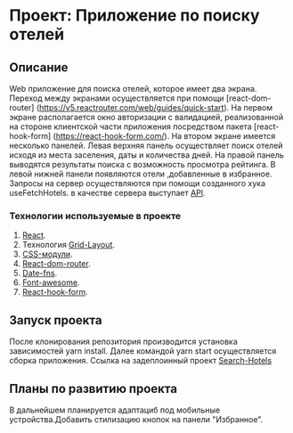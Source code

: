 # Проект: Приложение по поиску отелей

## Описание
Web приложение для поиска отелей, которое имеет два экрана.
Переход между экранами осуществляется при помощи [react-dom-router] (https://v5.reactrouter.com/web/guides/quick-start).
На первом экране располагается окно авторизации с валидацией, реализованной на стороне клиентской части приложения посредством пакета [react-hook-form] (https://react-hook-form.com/).
На втором экране имеется несколько панелей. Левая верхняя панель осуществляет поиск  отелей исходя из места заселения, даты и количества дней. На правой панель выводятся результаты поиска с возможность просмотра рейтинга. В левой нижней панели появляются отели ,добавленные в избранное.
Запросы на сервер осуществляются при помощи созданного хука useFetchHotels. в качестве сервера выступает [API](https://support.travelpayouts.com/hc/ru/articles/115000343268-API-%D0%B4%D0%B0%D0%BD%D0%BD%D1%8B%D1%85-%D0%BE%D1%82%D0%B5%D0%BB%D0%B5%D0%B9#price).

### Технологии используемые в проекте
1. [React](https://ru.reactjs.org/).
2. Технология [Grid-Layout](https://developer.mozilla.org/ru/docs/Web/CSS/CSS_Grid_Layout/Basic_Concepts_of_Grid_Layout).
3. [CSS-модули](https://frontender.info/css-modules-part-1-need/).
4. [React-dom-router](https://v5.reactrouter.com/web/guides/quick-start).
5. [Date-fns](https://date-fns.org/).
6. [Font-awesome](https://fontawesome.com/).
7. [React-hook-form](https://react-hook-form.com/).

## Запуск проекта
После клонирования репозитория производится установка зависимостей yarn install. Далее командой yarn start осуществляется сборка  приложения.
Ссылка на задеплоинный проект [Search-Hotels](https://heartfelt-vacherin-815cb6.netlify.app)

## Планы по развитию проекта
В дальнейшем планируется адаптациб под мобильные устройства.Добавить стилизацию кнопок на панели "Избранное".
